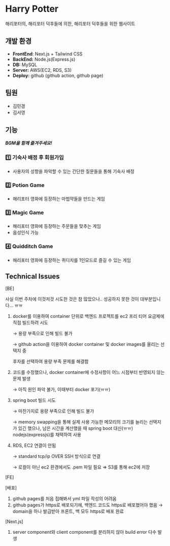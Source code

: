 # Harry Potter

해리포터의, 해리포터 덕후들에 의한, 해리포터 덕후들을 위한 웹사이트

## 개발 환경

- **FrontEnd**: Next.js + Tailwind CSS
- **BackEnd:** Node.js(Express.js)
- **DB:** MySQL
- **Server:** AWS(EC2, RDS, S3)
- **Deploy:** github (github action, github page)

## 팀원

- 김민경
- 김서영


## 기능

***BGM을 함께 즐겨주세요!***

### 1️⃣ 기숙사 배정 후 회원가입

- 사용자의 성향을 파악할 수 있는 간단한 질문들을 통해 기숙사 배정

### 2️⃣ Potion Game

- 해리포터 영화에 등장하는 마법약들을 만드는 게임

### 3️⃣ Magic Game

- 해리포터 영화에 등장하는 주문들을 맞추는 게임
- 음성인식 가능

### 4️⃣ Quidditch Game

- 해리포터 영화에 등장하는 퀴디치를 1인모드로 즐길 수 있는 게임

## Technical Issues

[BE]

사실 이번 주차에 이것저것 시도한 것은 참 많았으나.. 성공하지 못한 것이 대부분입니다… ㅠㅠ

1. docker를 이용하여 container 단위로 백엔드 프로젝트를 ec2 프리 티어 요금제에 직접 빌드하려 시도
    
    → 용량 부족으로 인해 빌드 불가
    
    → github action을 이용하여 docker container 및 docker images를 올리는 선택지 중
    
    후자를 선택하여 용량 부족 문제를 해결함
    
2. 코드를 수정했으나, docker container에 수정사항이 어느 시점부터 반영되지 않는 문제 발생
    
    → 아직 원인 파악 불가, 이때부터 docker 포기(ㅠㅠ)
    
3. spring boot 빌드 시도
    
    → 마찬가지로 용량 부족으로 인해 빌드 불가
    
    → memory swapping을 통해 실제 사용 가능한 메모리의 크기를 늘리는 선택지가 있긴 했으나, 남은 시간을 계산했을 때 spring boot 대신(ㅠㅠ) nodejs(expressjs)를 채택하여 사용
    
4. RDS, EC2 연결이 안됨
    
    → standard tcp/ip OVER SSH 방식으로 연결
    
    → 로컬이 아닌 ec2 환경에서도 .pem 파일 필요 ⇒ S3를 통해 ec2에 저장
    

[FE]

[배포]

1. github pages를 처음 접해봐서 yml 파일 작성의 어려움
2. github pages가 https로 배포되기에, 백엔드 코드도 https로 배포했어야 했음 → domain을 하나 발급받아  프론트, 백 모두 https로 배포 완료

[Next.js]

1. server component와 client component를 분리하지 않아 build error 다수 발생

